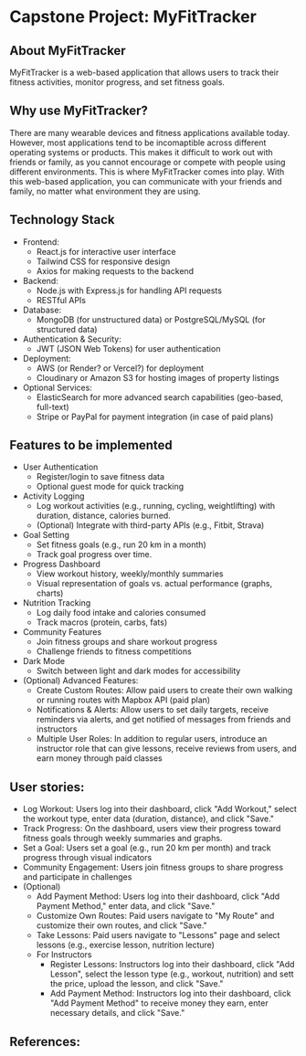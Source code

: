 # Capstone Project: MyFitTracker

## About MyFitTracker
MyFitTracker is a web-based application that allows users to track their fitness activities, monitor progress, and set fitness goals.
## Why use MyFitTracker?
There are many wearable devices and fitness applications available today. However, most applications tend to be incomaptible across different operating systems or products. This makes it difficult to work out with friends or family, as you cannot encourage or compete with people using different environments. This is where MyFitTracker comes into play. With this web-based application, you can communicate with your friends and family, no matter what environment they are using.

## Technology Stack
- Frontend: 
    - React.js for interactive user interface
    - Tailwind CSS for responsive design
    - Axios for making requests to the backend 
- Backend:
    - Node.js with Express.js for handling API requests
    - RESTful APIs
- Database:
    - MongoDB (for unstructured data) or PostgreSQL/MySQL (for structured data)
- Authentication & Security:
    - JWT (JSON Web Tokens) for user authentication
- Deployment:
    - AWS (or Render? or Vercel?) for deployment
    - Cloudinary or Amazon S3 for hosting images of property listings
- Optional Services:
    - ElasticSearch for more advanced search capabilities (geo-based, full-text)
    - Stripe or PayPal for payment integration (in case of paid plans)

## Features to be implemented
- User Authentication
    - Register/login to save fitness data
    - Optional guest mode for quick tracking
- Activity Logging
    - Log workout activities (e.g., running, cycling, weightlifting) with duration, distance, calories burned.
    - (Optional) Integrate with third-party APIs (e.g., Fitbit, Strava)
- Goal Setting
    - Set fitness goals (e.g., run 20 km in a month)
    - Track goal progress over time.
- Progress Dashboard
    - View workout history, weekly/monthly summaries
    - Visual representation of goals vs. actual performance (graphs, charts)
- Nutrition Tracking
    - Log daily food intake and calories consumed
    - Track macros (protein, carbs, fats)
- Community Features
    - Join fitness groups and share workout progress
    - Challenge friends to fitness competitions
- Dark Mode
    - Switch between light and dark modes for accessibility
- (Optional) Advanced Features:
    - Create Custom Routes: Allow paid users to create their own walking or running routes with Mapbox API (paid plan)
    - Notifications & Alerts: Allow users to set daily targets, receive reminders via alerts, and get notified of messages from friends and instructors
    - Multiple User Roles: In addition to regular users, introduce an instructor role that can give lessons, receive reviews from users, and earn money through paid classes

## User stories:
- Log Workout: Users log into their dashboard, click "Add Workout," select the workout type, enter data (duration, distance), and click "Save."
- Track Progress: On the dashboard, users view their progress toward fitness goals through weekly summaries and graphs.
- Set a Goal: Users set a goal (e.g., run 20 km per month) and track progress through visual indicators
- Community Engagement: Users join fitness groups to share progress and participate in challenges
- (Optional)
    - Add Payment Method: Users log into their dashboard, click "Add Payment Method," enter data, and click "Save."
    - Customize Own Routes: Paid users navigate to "My Route" and customize their own routes, and click "Save."
    - Take Lessons: Paid users navigate to "Lessons" page and select lessons (e.g., exercise lesson, nutrition lecture)
    - For Instructors
        - Register Lessons: Instructors log into their dashboard, click "Add Lesson", select the lesson type (e.g., workout, nutrition) and sett the price, upload the lesson, and click "Save."
        - Add Payment Method: Instructors log into their dashboard, click "Add Payment Method" to receive money they earn, enter necessary details, and click "Save."

## References: